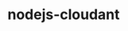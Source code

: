 ---
layout: default
title: nodejs-cloudant
name: nodejs-cloudant
fullname: cloudant/nodejs-cloudant
description: Cloudant Node.js client library
watchers: 122
stars: 122
forks: 40
languages: 
  - JavaScript
  - CSS

tech: 
  - Cloudant

level: Intermediate
giturl: https://github.com/cloudant/nodejs-cloudant
---